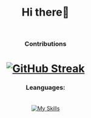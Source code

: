 <div id="header" align="center">

# Hi there👋<br><br>

### Contributions<br>
# [![GitHub Streak](http://github-readme-streak-stats.herokuapp.com?user=SalaniLeo&theme=tokyonight_duo&hide_border=true&border_radius=15)](https://git.io/streak-stats)

### Leanguages:<br><br>

[![My Skills](https://skillicons.dev/icons?i=python,html,css,javascript,c,java,bash)](https://skillicons.dev)
  
</div>

